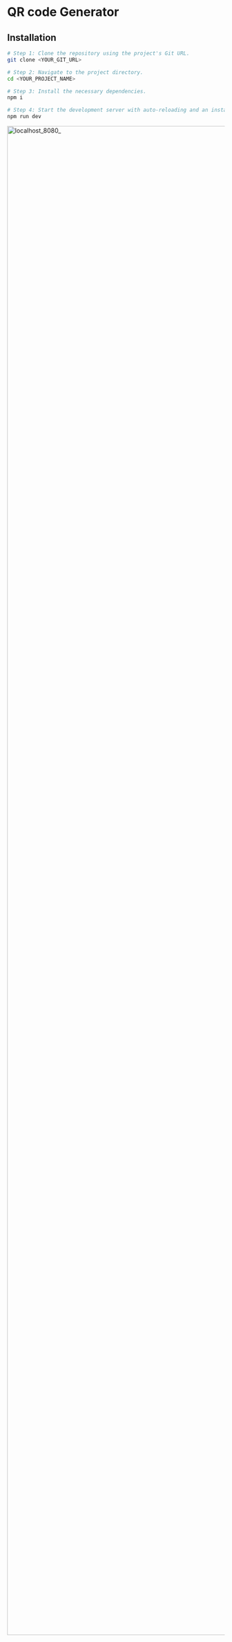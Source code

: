# QR code Generator

## Installation

```sh
# Step 1: Clone the repository using the project's Git URL.
git clone <YOUR_GIT_URL>

# Step 2: Navigate to the project directory.
cd <YOUR_PROJECT_NAME>

# Step 3: Install the necessary dependencies.
npm i

# Step 4: Start the development server with auto-reloading and an instant preview.
npm run dev
```

<img width="2734" height="3494" alt="localhost_8080_" src="https://github.com/user-attachments/assets/976bad3a-56bd-4b9a-9596-412225a83cdf" />

